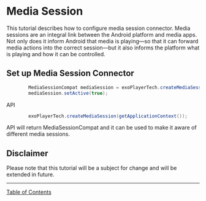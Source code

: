 <!--
SPDX-FileCopyrightText: 2024 Red Bee Media Ltd <https://www.redbeemedia.com/>

SPDX-License-Identifier: MIT
-->

# Media Session
This tutorial describes how to configure media session connector.
Media sessions are an integral link between the Android platform and media apps. Not only does it inform Android that media is playing—so that it can forward media actions into the correct session—but it also informs the platform what is playing and how it can be controlled.

## Set up Media Session Connector

```java
        MediaSessionCompat mediaSession = exoPlayerTech.createMediaSession(getApplicationContext());
        mediaSession.setActive(true);
```

API
```java
        exoPlayerTech.createMediaSession(getApplicationContext());
```

API will return MediaSessionCompat and it can be used to make it aware of different media sessions.

## Disclaimer

Please note that this tutorial will be a subject for change and will be extended in future.



___
[Table of Contents](../index.md)<br/>
